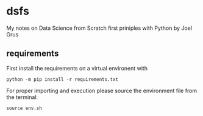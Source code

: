 # dsfs
My notes on Data Science from Scratch first priniples with Python by Joel Grus 

## requirements
First install the requirements on a virtual environent with

```
python -m pip install -r requirements.txt
```

For proper importing and execution please source the environment file from the terminal:

```
source env.sh
```

